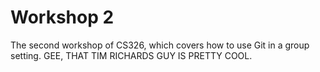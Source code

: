 # Workshop 2

The second workshop of CS326, which covers how to use Git in a group setting.
GEE, THAT TIM RICHARDS GUY IS PRETTY COOL.
